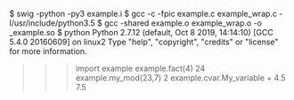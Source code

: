 $ swig -python -py3  example.i
$ gcc -c -fpic example.c example_wrap.c -I/usr/include/python3.5
$ gcc -shared example.o example_wrap.o -o _example.so
$ python
Python 2.7.12 (default, Oct  8 2019, 14:14:10) 
[GCC 5.4.0 20160609] on linux2
Type "help", "copyright", "credits" or "license" for more information.
>>> import example
>>> example.fact(4)
24
>>> example.my_mod(23,7)
2
>>> example.cvar.My_variable + 4.5
7.5


